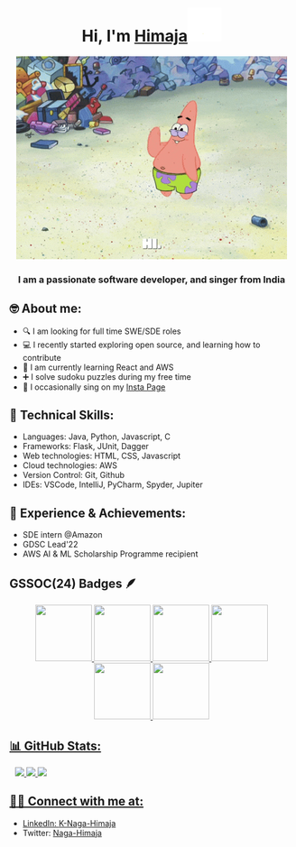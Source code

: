 <!--
**Naga-Himaja/Naga-Himaja** is a ✨ _special_ ✨ repository because its `README.md` (this file) appears on your GitHub profile.

Here are some ideas to get you started:

- 🔭 I’m currently working on ...
- 🌱 I’m currently learning ...
- 👯 I’m looking to collaborate on ...
- 🤔 I’m looking for help with ...
- 💬 Ask me about ...
- 📫 How to reach me: ...
- 😄 Pronouns: ...
- ⚡ Fun fact: ...
-->

# <h1 align="center">Hi, I'm <a href="https://github.com/Naga-Himaja">Himaja<a><img src="https://github.com/Naga-Himaja/Naga-Himaja/blob/main/wave.gif" width="60px" /></h1>

<p align="center">
    <img src="https://github.com/Naga-Himaja/Naga-Himaja/blob/main/spongebob_hi.gif">
</p>
<h3 align="center"> I am a passionate software developer, and singer from India</h3>

## 🤓 About me:
- 🔍 I am looking for full time SWE/SDE roles
- 💻 I recently started exploring open source, and learning how to contribute
- 🌱 I am currently learning React and AWS
- ➕ I solve sudoku puzzles during my free time
- 🎤 I occasionally sing on my [Insta Page](https://www.instagram.com/himajazzz/)

## 🚀 Technical Skills:
- Languages: Java, Python, Javascript, C
- Frameworks: Flask, JUnit, Dagger
- Web technologies: HTML, CSS, Javascript
- Cloud technologies: AWS
- Version Control: Git, Github
- IDEs: VSCode, IntelliJ, PyCharm, Spyder, Jupiter

## 💼 Experience & Achievements:
- SDE intern @Amazon
- GDSC Lead'22
- AWS AI & ML Scholarship Programme recipient 

## GSSOC(24) Badges 🪶
<div style='display:flex; align-items:center; gap: 10px;' align='center'><a href="https://gssoc.girlscript.tech/leaderboard">
<img src="https://raw.githubusercontent.com/GSSoC24/Postman-Challenge/main/docs/assets/Postman%20White.png" width="100px" height="100px" />
  <img src="https://raw.githubusercontent.com/GSSoC24/Postman-Challenge/main/docs/assets/1.png" width="100px" height="100px" />
  <img src="https://raw.githubusercontent.com/GSSoC24/Postman-Challenge/main/docs/assets/2.png" width="100px" height="100px" />
  <img src="https://raw.githubusercontent.com/GSSoC24/Postman-Challenge/main/docs/assets/3.png" width="100px" height="100px" />
  <img src="https://raw.githubusercontent.com/GSSoC24/Postman-Challenge/main/docs/assets/4.png" width="100px" height="100px" />
  <img src="https://raw.githubusercontent.com/GSSoC24/Postman-Challenge/main/docs/assets/5.png" width="100px" height="100px" />
</div>

## 📊 GitHub Stats:
<div style='display:flex; align-items:center; gap: 10px;' align='center'><a href="https://gssoc.girlscript.tech/leaderboard">
 <img class="img" src="https://github-readme-stats.vercel.app/api?username=Naga-Himaja&theme=highcontrast&hide_border=false&include_all_commits=false&count_private=false" />
 <img class="img" src="https://github-readme-streak-stats.herokuapp.com/?user=Naga-Himaja&theme=highcontrast&hide_border=false" />
 <img class="img" src="https://github-readme-stats.vercel.app/api/top-langs/?username=Naga-Himaja&theme=highcontrast&hide_border=false&include_all_commits=false&count_private=false&layout=compact"/>
</div>


## 🤝🏻 Connect with me at:
- LinkedIn: [K-Naga-Himaja](https://www.linkedin.com/in/k-naga-himaja/)
- Twitter: [Naga-Himaja](https://x.com/KNagaHimaja)
